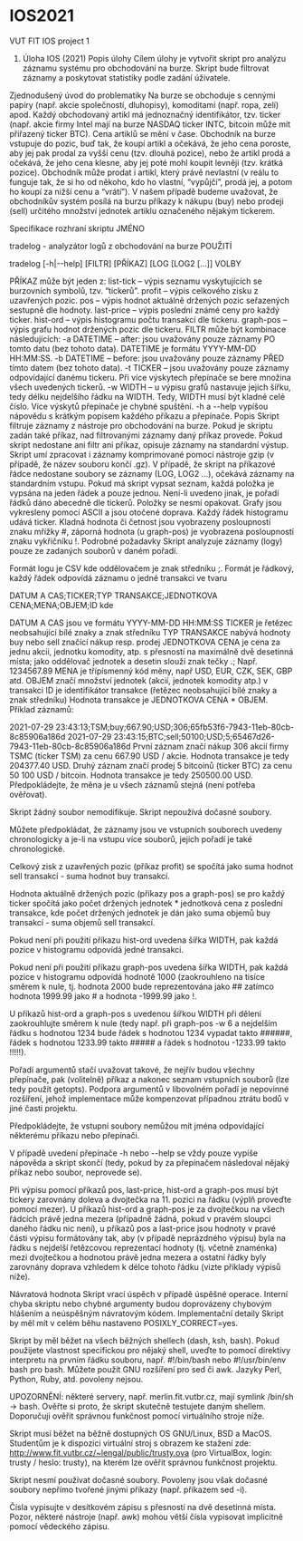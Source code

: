 # IOS2021
VUT FIT IOS project 1

1. Úloha IOS (2021)
Popis úlohy
Cílem úlohy je vytvořit skript pro analýzu záznamu systému pro obchodování na burze. Skript bude filtrovat záznamy a poskytovat statistiky podle zadání úživatele.

Zjednodušený úvod do problematiky
Na burze se obchoduje s cennými papíry (např. akcie společností, dluhopisy), komoditami (např. ropa, zelí) apod. Každý obchodovaný artikl má jednoznačný identifikátor, tzv. ticker (např. akcie firmy Intel mají na burze NASDAQ ticker INTC, bitcoin může mít přiřazený ticker BTC). Cena artiklů se mění v čase. Obchodník na burze vstupuje do pozic, buď tak, že koupí artikl a očekává, že jeho cena poroste, aby jej pak prodal za vyšší cenu (tzv. dlouhá pozice), nebo že artikl prodá a očekává, že jeho cena klesne, aby jej poté mohl koupit levněji (tzv. krátká pozice). Obchodník může prodat i artikl, který právě nevlastní (v reálu to funguje tak, že si ho od někoho, kdo ho vlastní, “vypůjčí”, prodá jej, a potom ho koupí za nižší cenu a “vrátí”). V našem případě budeme uvažovat, že obchodníkův systém posílá na burzu příkazy k nákupu (buy) nebo prodeji (sell) určitého množství jednotek artiklu označeného nějakým tickerem.

Specifikace rozhraní skriptu
JMÉNO

tradelog - analyzátor logů z obchodování na burze
POUŽITÍ

tradelog [-h|--help] [FILTR] [PŘÍKAZ] [LOG [LOG2 [...]]
VOLBY

PŘÍKAZ může být jeden z:
list-tick – výpis seznamu vyskytujících se burzovních symbolů, tzv. “tickerů”.
profit – výpis celkového zisku z uzavřených pozic.
pos – výpis hodnot aktuálně držených pozic seřazených sestupně dle hodnoty.
last-price – výpis poslední známé ceny pro každý ticker.
hist-ord – výpis histogramu počtu transakcí dle tickeru.
graph-pos – výpis grafu hodnot držených pozic dle tickeru.
FILTR může být kombinace následujících:
-a DATETIME – after: jsou uvažovány pouze záznamy PO tomto datu (bez tohoto data). DATETIME je formátu YYYY-MM-DD HH:MM:SS.
-b DATETIME – before: jsou uvažovány pouze záznamy PŘED tímto datem (bez tohoto data).
-t TICKER – jsou uvažovány pouze záznamy odpovídající danému tickeru. Při více výskytech přepínače se bere množina všech uvedených tickerů.
-w WIDTH – u výpisu grafů nastavuje jejich šířku, tedy délku nejdelšího řádku na WIDTH. Tedy, WIDTH musí být kladné celé číslo. Více výskytů přepínače je chybné spuštění.
-h a --help vypíšou nápovědu s krátkým popisem každého příkazu a přepínače.
Popis
Skript filtruje záznamy z nástroje pro obchodování na burze. Pokud je skriptu zadán také příkaz, nad filtrovanými záznamy daný příkaz provede.
Pokud skript nedostane ani filtr ani příkaz, opisuje záznamy na standardní výstup.
Skript umí zpracovat i záznamy komprimované pomocí nástroje gzip (v případě, že název souboru končí .gz).
V případě, že skript na příkazové řádce nedostane soubory se záznamy (LOG, LOG2 …), očekává záznamy na standardním vstupu.
Pokud má skript vypsat seznam, každá položka je vypsána na jeden řádek a pouze jednou. Není-li uvedeno jinak, je pořadí řádků dáno abecedně dle tickerů. Položky se nesmí opakovat.
Grafy jsou vykresleny pomocí ASCII a jsou otočené doprava. Každý řádek histogramu udává ticker. Kladná hodnota či četnost jsou vyobrazeny posloupností znaku mřížky #, záporná hodnota (u graph-pos) je vyobrazena posloupností znaku vykřičníku !.
Podrobné požadavky
Skript analyzuje záznamy (logy) pouze ze zadaných souborů v daném pořadí.

Formát logu je CSV kde oddělovačem je znak středníku ;. Formát je řádkový, každý řádek odpovídá záznamu o jedné transakci ve tvaru

DATUM A CAS;TICKER;TYP TRANSAKCE;JEDNOTKOVA CENA;MENA;OBJEM;ID
kde

DATUM A CAS jsou ve formátu YYYY-MM-DD HH:MM:SS
TICKER je řetězec neobsahující bílé znaky a znak středníku
TYP TRANSAKCE nabývá hodnoty buy nebo sell značící nákup resp. prodej
JEDNOTKOVA CENA je cena za jednu akcii, jednotku komodity, atp. s přesností na maximálně dvě desetinná místa; jako oddělovač jednotek a desetin slouží znak tečky .; Např. 1234567.89
MENA je třípísmenný kód měny, např USD, EUR, CZK, SEK, GBP atd.
OBJEM značí množství jednotek (akcií, jednotek komodity atp.) v transakci
ID je identifikátor transakce (řetězec neobsahující bílé znaky a znak středníku)
Hodnota transakce je JEDNOTKOVA CENA * OBJEM. Příklad záznamů:

2021-07-29 23:43:13;TSM;buy;667.90;USD;306;65fb53f6-7943-11eb-80cb-8c85906a186d
2021-07-29 23:43:15;BTC;sell;50100;USD;5;65467d26-7943-11eb-80cb-8c85906a186d
První záznam značí nákup 306 akcií firmy TSMC (ticker TSM) za cenu 667.90 USD / akcie. Hodnota transakce je tedy 204377.40 USD.
Druhý záznam značí prodej 5 bitcoinů (ticker BTC) za cenu 50 100 USD / bitcoin. Hodnota transakce je tedy 250500.00 USD.
Předpokládejte, že měna je u všech záznamů stejná (není potřeba ověřovat).

Skript žádný soubor nemodifikuje. Skript nepoužívá dočasné soubory.

Můžete předpokládat, že záznamy jsou ve vstupních souborech uvedeny chronologicky a je-li na vstupu více souborů, jejich pořadí je také chronologické.

Celkový zisk z uzavřených pozic (příkaz profit) se spočítá jako suma hodnot sell transakcí - suma hodnot buy transakcí.

Hodnota aktuálně držených pozic (příkazy pos a graph-pos) se pro každý ticker spočítá jako počet držených jednotek * jednotková cena z poslední transakce, kde počet držených jednotek je dán jako suma objemů buy transakcí - suma objemů sell transakcí.

Pokud není při použití příkazu hist-ord uvedena šířka WIDTH, pak každá pozice v histogramu odpovídá jedné transakci.

Pokud není při použití příkazu graph-pos uvedena šířka WIDTH, pak každá pozice v histogramu odpovídá hodnotě 1000 (zaokrouhleno na tisíce směrem k nule, tj. hodnota 2000 bude reprezentována jako ## zatímco hodnota 1999.99 jako # a hodnota -1999.99 jako !.

U příkazů hist-ord a graph-pos s uvedenou šířkou WIDTH při dělení zaokrouhlujte směrem k nule (tedy např. při graph-pos -w 6 a nejdelším řádku s hodnotou 1234 bude řádek s hodnotou 1234 vypadat takto ######, řádek s hodnotou 1233.99 takto ##### a řádek s hodnotou -1233.99 takto !!!!!).

Pořadí argumentů stačí uvažovat takové, že nejřív budou všechny přepínače, pak (volitelně) příkaz a nakonec seznam vstupních souborů (lze tedy použít getopts). Podpora argumentů v libovolném pořadí je nepovinné rozšíření, jehož implementace může kompenzovat případnou ztrátu bodů v jiné časti projektu.

Předpokládejte, že vstupní soubory nemůžou mít jména odpovídající některému příkazu nebo přepínači.

V případě uvedení přepínače -h nebo --help se vždy pouze vypíše nápověda a skript skončí (tedy, pokud by za přepínačem následoval nějaký příkaz nebo soubor, neprovede se).

Při výpisu pomocí příkazů pos, last-price, hist-ord a graph-pos musí být tickery zarovnány doleva a dvojtečka na 11. pozici na řádku (výplň proveďte pomocí mezer). U příkazů hist-ord a graph-pos je za dvojtečkou na všech řádcích právě jedna mezera (případně žádná, pokud v pravém sloupci daného řádku nic není), u příkazů pos a last-price jsou hodnoty v pravé části výpisu formátovány tak, aby (v případě neprázdného výpisu) byla na řádku s nejdelší řetězcovou reprezentací hodnoty (tj. včetně znaménka) mezi dvojtečkou a hodnotou právě jedna mezera a ostatní řádky byly zarovnány doprava vzhledem k délce tohoto řádku (vizte příklady výpisů níže).

Návratová hodnota
Skript vrací úspěch v případě úspěšné operace. Interní chyba skriptu nebo chybné argumenty budou doprovázeny chybovým hlášením a neúspěšným návratovým kódem.
Implementační detaily
Skript by měl mít v celém běhu nastaveno POSIXLY_CORRECT=yes.

Skript by měl běžet na všech běžných shellech (dash, ksh, bash). Pokud použijete vlastnost specifickou pro nějaký shell, uveďte to pomocí direktivy interpretu na prvním řádku souboru, např. #!/bin/bash nebo #!/usr/bin/env bash pro bash. Můžete použít GNU rozšíření pro sed či awk. Jazyky Perl, Python, Ruby, atd. povoleny nejsou.

UPOZORNĚNÍ: některé servery, např. merlin.fit.vutbr.cz, mají symlink /bin/sh -> bash. Ověřte si proto, že skript skutečně testujete daným shellem. Doporučuji ověřit správnou funkčnost pomocí virtuálního stroje níže.

Skript musí běžet na běžně dostupných OS GNU/Linux, BSD a MacOS. Studentům je k dispozici virtuální stroj s obrazem ke stažení zde: http://www.fit.vutbr.cz/~lengal/public/trusty.ova (pro VirtualBox, login: trusty / heslo: trusty), na kterém lze ověřit správnou funkčnost projektu.

Skript nesmí používat dočasné soubory. Povoleny jsou však dočasné soubory nepřímo tvořené jinými příkazy (např. příkazem sed -i).

Čísla vypisujte v desítkovém zápisu s přesností na dvě desetinná místa. Pozor, některé nástroje (např. awk) mohou větší čísla vypisovat implicitně pomocí vědeckého zápisu.
